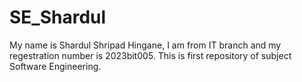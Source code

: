 # SE_Shardul
My name is Shardul Shripad Hingane, I am from IT branch and my regestration number is 2023bit005.
This is first repository of subject Software Engineering.
